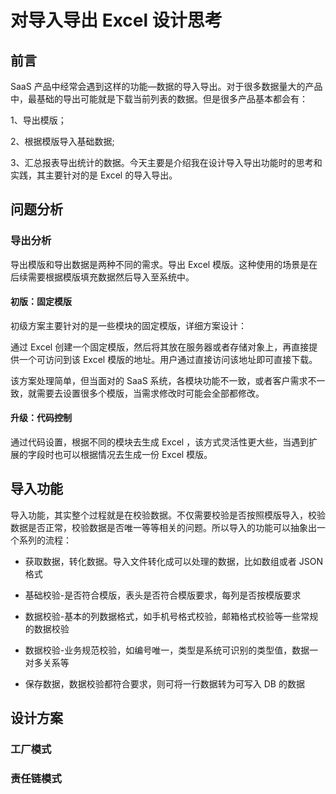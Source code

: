 # 对导入导出 Excel 设计思考

## 前言

SaaS 产品中经常会遇到这样的功能—数据的导入导出。对于很多数据量大的产品中，最基础的导出可能就是下载当前列表的数据。但是很多产品基本都会有：

1、导出模版；

2、根据模版导入基础数据;

3、汇总报表导出统计的数据。今天主要是介绍我在设计导入导出功能时的思考和实践，其主要针对的是 Excel 的导入导出。

## 问题分析

### 导出分析

导出模版和导出数据是两种不同的需求。导出 Excel 模版。这种使用的场景是在后续需要根据模版填充数据然后导入至系统中。

#### 初版：固定模版

初级方案主要针对的是一些模块的固定模版，详细方案设计：

通过 Excel 创建一个固定模版，然后将其放在服务器或者存储对象上，再直接提供一个可访问到该 Excel 模版的地址。用户通过直接访问该地址即可直接下载。

该方案处理简单，但当面对的 SaaS 系统，各模块功能不一致，或者客户需求不一致，就需要去设置很多个模版，当需求修改时可能会全部都修改。

#### 升级：代码控制

通过代码设置，根据不同的模块去生成 Excel ，该方式灵活性更大些，当遇到扩展的字段时也可以根据情况去生成一份 Excel 模版。

## 导入功能

导入功能，其实整个过程就是在校验数据。不仅需要校验是否按照模版导入，校验数据是否正常，校验数据是否唯一等等相关的问题。所以导入的功能可以抽象出一个系列的流程：

- 获取数据，转化数据。导入文件转化成可以处理的数据，比如数组或者 JSON格式

- 基础校验-是否符合模版，表头是否符合模版要求，每列是否按模版要求

- 数据校验-基本的列数据格式，如手机号格式校验，邮箱格式校验等一些常规的数据校验

- 数据校验-业务规范校验，如编号唯一，类型是系统可识别的类型值，数据一对多关系等

- 保存数据，数据校验都符合要求，则可将一行数据转为可写入 DB 的数据

## 设计方案

### 工厂模式

### 责任链模式
